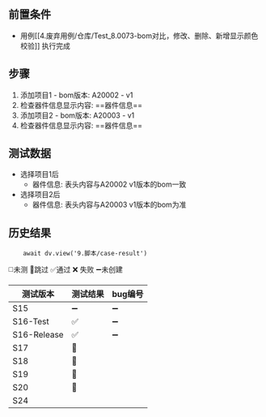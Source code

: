 
## 前置条件

- 用例[[4.废弃用例/仓库/Test_8.0073-bom对比，修改、删除、新增显示颜色校验]] 执行完成

## 步骤

1. 添加项目1 - bom版本: A20002 - v1
2. 检查器件信息显示内容: ==器件信息== 
3. 添加项目2 - bom版本: A20003 - v1
4. 检查器件信息显示内容: ==器件信息== 

## 测试数据

- 选择项目1后
	- 器件信息: 表头内容与A20002 v1版本的bom一致
- 选择项目2后
	- 器件信息: 表头内容与A20003 v1版本的bom为准

## 历史结果
```dataviewjs
    await dv.view('9.脚本/case-result')
```
 ◻️未测    🚫跳过     ✅通过    ❌ 失败     ➖未创建
 
| 测试版本        | 测试结果 | bug编号 |
| ----------- | ---- | ----- |
| S15         | ➖    | ➖     |
| S16-Test    | ✅    | ➖     |
| S16-Release | ✅    | ➖     |
| S17         | 🚫   |       |
| S18         | 🚫   |       |
| S19         | 🚫   |       |
| S20         | 🚫   |       |
| S24         |      |       |

